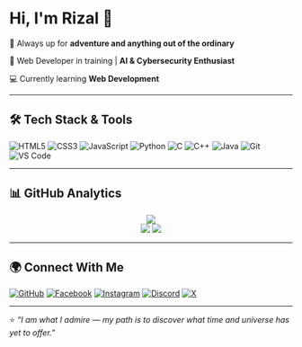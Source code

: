 # Hi, I'm Rizal 👋  



🌳 Always up for **adventure and anything out of the ordinary**

🚀 Web Developer in training | **AI & Cybersecurity Enthusiast**  

💻 Currently learning **Web Development**


---

## 🛠️ Tech Stack & Tools

![HTML5](https://img.shields.io/badge/-HTML5-E34F26?style=flat&logo=html5&logoColor=white)
![CSS3](https://img.shields.io/badge/-CSS3-1572B6?style=flat&logo=css3)
![JavaScript](https://img.shields.io/badge/-JavaScript-F7DF1E?style=flat&logo=javascript&logoColor=black)
![Python](https://img.shields.io/badge/-Python-3776AB?style=flat&logo=python&logoColor=white)
![C](https://img.shields.io/badge/-C-A8B9CC?style=flat&logo=c&logoColor=white)
![C++](https://img.shields.io/badge/-C++-00599C?style=flat&logo=c%2B%2B&logoColor=white)
![Java](https://img.shields.io/badge/-Java-007396?style=flat&logo=java&logoColor=white)
![Git](https://img.shields.io/badge/-Git-F05032?style=flat&logo=git&logoColor=white)
![VS Code](https://img.shields.io/badge/-VS%20Code-007ACC?style=flat&logo=visual-studio-code)


---

## 📊 GitHub Analytics

<div align="center">
  <img src="https://github-readme-stats.vercel.app/api/top-langs/?username=theonlyrizal&layout=compact&theme=tokyonight" /><br/>
  <img src="https://github-readme-stats.vercel.app/api?username=theonlyrizal&show_icons=true&theme=tokyonight" /> 
  <img src="https://github-readme-streak-stats.herokuapp.com/?user=theonlyrizal&theme=tokyonight&hide_border=true" />
</div>

---

## 🌍 Connect With Me  
[![GitHub](https://img.shields.io/badge/-GitHub-181717?style=flat&logo=github)](https://github.com/theonlyrizal)
[![Facebook](https://img.shields.io/badge/Facebook-1877F2?style=flat&logo=facebook&logoColor=white)](https://www.facebook.com/the0nlyrizal)
[![Instagram](https://img.shields.io/badge/Instagram-E4405F?style=flat&logo=instagram&logoColor=white)](https://www.instagram.com/theonlyrizal/)
[![Discord](https://img.shields.io/badge/Discord-5865F2?style=flat&logo=discord&logoColor=white)](https://discord.com/users/theonlyrizal)
[![X](https://img.shields.io/badge/X.com-000000?style=flat&logo=x&logoColor=white)](https://x.com/the0nlyrizal)



---

⭐️ *“I am what I admire — my path is to discover what time and universe has yet to offer.”*  
